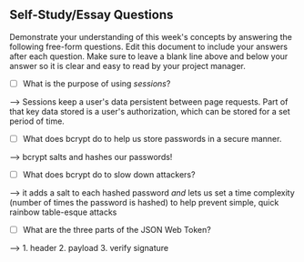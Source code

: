 ## Self-Study/Essay Questions

Demonstrate your understanding of this week's concepts by answering the following free-form questions. Edit this document to include your answers after each question. Make sure to leave a blank line above and below your answer so it is clear and easy to read by your project manager.

- [ ] What is the purpose of using _sessions_?

--> Sessions keep a user's data persistent between page requests. Part of that key data stored is a user's authorization, which can be stored for a set period of time.

- [ ] What does bcrypt do to help us store passwords in a secure manner.

--> bcrypt salts and hashes our passwords!

- [ ] What does bcrypt do to slow down attackers?

--> it adds a salt to each hashed password *and* lets us set a time complexity (number of times the password is hashed) to help prevent simple, quick rainbow table-esque attacks

- [ ] What are the three parts of the JSON Web Token?

--> 1. header
    2. payload
    3. verify signature